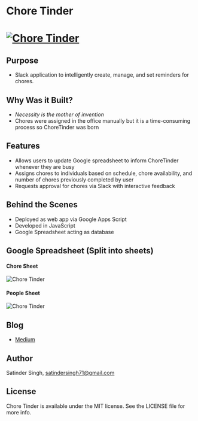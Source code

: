 # Chore Tinder
# [![Chore Tinder](https://github.com/sp71/ChoreTinder/blob/master/image.png?raw=true)](#)

## Purpose
- Slack application to intelligently create, manage, and set reminders for chores.

## Why Was it Built?
- *Necessity is the mother of invention*
- Chores were assigned in the office manually but it is a time-consuming process so ChoreTinder was born

## Features
- Allows users to update Google spreadsheet to inform ChoreTinder whenever they are busy
- Assigns chores to individuals based on schedule, chore availability, and number of chores previously completed by user
- Requests approval for chores via Slack with interactive feedback

## Behind the Scenes
- Deployed as web app via Google Apps Script
- Developed in JavaScript
- Google Spreadsheet acting as database 

## Google Spreadsheet (Split into sheets)
#### Chore Sheet
![Chore Tinder](https://github.com/sp71/ChoreTinder/blob/master/choreSheet.png?raw=true)

#### People Sheet
![Chore Tinder](https://github.com/sp71/ChoreTinder/blob/master/peopleSheet.png?raw=true)

## Blog
- [Medium](https://medium.com/@satindersingh71/what-i-learned-when-creating-an-intelligent-slack-app-with-javascript-and-google-scripts-3d3014e9b328)

## Author

Satinder Singh, satindersingh71@gmail.com

## License

Chore Tinder is available under the MIT license. See the LICENSE file for more info.

